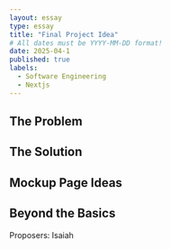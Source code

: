 ```yaml
---
layout: essay
type: essay
title: "Final Project Idea"
# All dates must be YYYY-MM-DD format!
date: 2025-04-1
published: true
labels:
  - Software Engineering
  - Nextjs
---
```



## The Problem



## The Solution



## Mockup Page Ideas



## Beyond the Basics



Proposers: Isaiah

